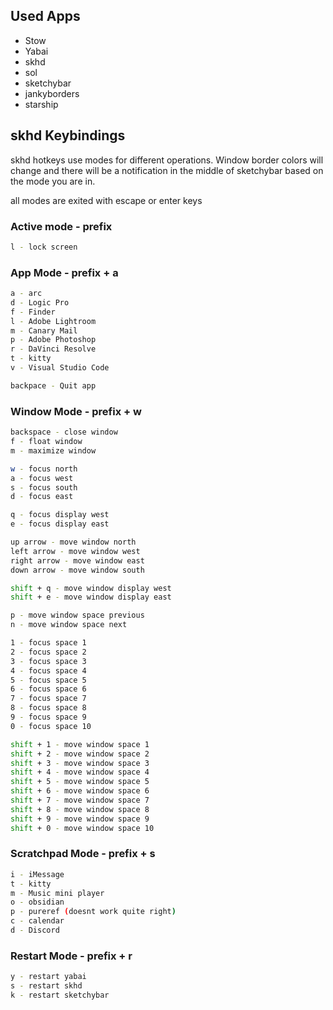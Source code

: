 

## Used Apps

- Stow
- Yabai
- skhd
- sol
- sketchybar
- jankyborders
- starship



## skhd Keybindings

skhd hotkeys use modes for different operations. Window border colors will change and there will be a notification in the middle of sketchybar based on the mode you are in. 

all modes are exited with escape or enter keys

### Active mode - prefix
```bash
l - lock screen
```

### App Mode - prefix + a
```bash
a - arc
d - Logic Pro
f - Finder
l - Adobe Lightroom
m - Canary Mail
p - Adobe Photoshop
r - DaVinci Resolve
t - kitty
v - Visual Studio Code

backpace - Quit app
```
### Window Mode - prefix + w
```bash
backspace - close window
f - float window
m - maximize window

w - focus north
a - focus west
s - focus south
d - focus east

q - focus display west
e - focus display east

up arrow - move window north
left arrow - move window west
right arrow - move window east
down arrow - move window south

shift + q - move window display west
shift + e - move window display east

p - move window space previous
n - move window space next

1 - focus space 1
2 - focus space 2
3 - focus space 3
4 - focus space 4
5 - focus space 5
6 - focus space 6
7 - focus space 7
8 - focus space 8
9 - focus space 9
0 - focus space 10

shift + 1 - move window space 1
shift + 2 - move window space 2
shift + 3 - move window space 3
shift + 4 - move window space 4
shift + 5 - move window space 5
shift + 6 - move window space 6
shift + 7 - move window space 7
shift + 8 - move window space 8
shift + 9 - move window space 9
shift + 0 - move window space 10
```
### Scratchpad Mode - prefix + s
```bash
i - iMessage
t - kitty
m - Music mini player
o - obsidian
p - pureref (doesnt work quite right)
c - calendar
d - Discord
```

### Restart Mode - prefix + r
```bash
y - restart yabai
s - restart skhd
k - restart sketchybar
```